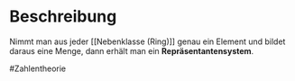 # Beschreibung
Nimmt man aus jeder [[Nebenklasse (Ring)]] genau ein Element und bildet daraus eine Menge, dann erhält man ein **Repräsentantensystem**.

#Zahlentheorie 